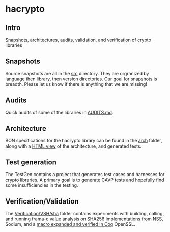 # hacrypto


## Intro
Snapshots, architectures, audits, validation, and verification of crypto libraries

## Snapshots
Source snapshots are all in the [src](src) directory. They are orgranized by language then library, then version directories. Our goal for snapshots is breadth. Please let us know if there is anything that we are missing!

## Audits
Quick audits of some of the libraries in [AUDITS.md](AUDITS.md).

## Architecture
BON specifications for the hacrypto library can be found in the [arch](arch) folder, along with a [HTML view](http://htmlpreview.github.io/?https://github.com/GaloisInc/hacrypto/blob/master/arch/index.html#system_chart:HACRYPTO_SYSTEM) of the architecture, and generated tests.


## Test generation
The TestGen contains a project that generates test cases and harnesses for crypto libraries. A primary goal is to generate CAVP tests and hopefully find some insufficiencies in the testing.

## Verification/Validation
The [Verification/VSH/sha](Verification/VSH/sha) folder contains experiments with building, calling, and running frama-c value analysis on SHA256 implementations from NSS, Sodium, and a [macro expanded and verified in Coq](http://www.cs.princeton.edu/~appel/papers/verif-sha.pdf) OpenSSL.
